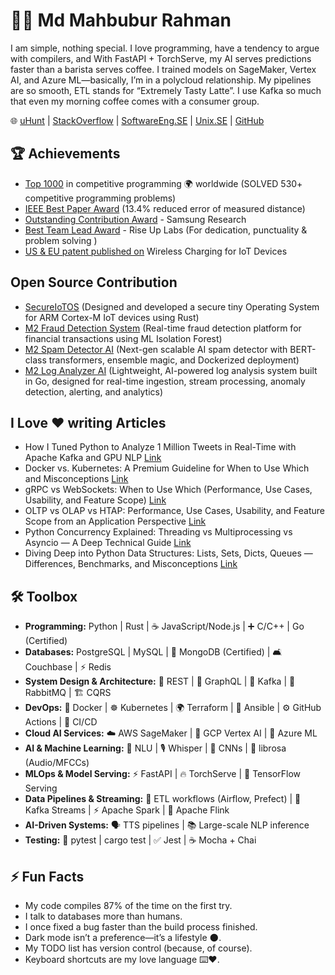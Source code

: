 # 👨‍💻 Md Mahbubur Rahman  

I am simple, nothing special. I love programming, have a tendency to argue with compilers, and With FastAPI + TorchServe, my AI serves predictions faster than a barista serves coffee. I trained models on SageMaker, Vertex AI, and Azure ML—basically, I’m in a polycloud relationship. My pipelines are so smooth, ETL stands for “Extremely Tasty Latte”. I use Kafka so much that even my morning coffee comes with a consumer group. 

🌐 [uHunt](https://uhunt.onlinejudge.org/id/33572)  | [StackOverflow](https://stackoverflow.com/users/1599736/md-mahbubur-rahman) | [SoftwareEng.SE](https://softwareengineering.stackexchange.com/users/63715/md-mahbubur-rahman) | [Unix.SE](https://unix.stackexchange.com/users/23069/md-mahbubur-rahman) | [GitHub](https://github.com/m-a-h-b-u-b)

## 🏆 Achievements
- [Top 1000](https://github.com/m-a-h-b-u-b) in competitive programming 🌍 worldwide (SOLVED 530+ competitive programming problems)
- [IEEE Best Paper Award](https://ieeexplore.ieee.org/document/7042942) (13.4% reduced error of measured distance)  
- [Outstanding Contribution Award](https://github.com/m-a-h-b-u-b/r/blob/main/certs/SAMSUNG-connectivity-team-contribution.png) - Samsung Research  
- [Best Team Lead Award](https://github.com/m-a-h-b-u-b/r/blob/main/certs/Best-TEAM-Lead-RiseUpLabs.png) - Rise Up Labs (For dedication, punctuality & problem solving )
- [US & EU patent published on](https://github.com/m-a-h-b-u-b/r/blob/main/certs/SAMSUNG-Patent-Wireless-Charging.png) Wireless Charging for IoT Devices


## Open Source Contribution 
- [SecureIoTOS](https://github.com/m-a-h-b-u-b/SecureIoTOS) (Designed and developed a secure tiny Operating System for ARM Cortex-M IoT devices using Rust)
- [M2 Fraud Detection System](https://github.com/m-a-h-b-u-b/M2-Fraud-Detection-AI) (Real-time fraud detection platform for financial transactions using ML Isolation Forest)
- [M2 Spam Detector AI](https://github.com/m-a-h-b-u-b/M2-Spam-Detector-AI) (Next-gen scalable AI spam detector with BERT-class transformers, ensemble magic, and Dockerized deployment)
- [M2 Log Analyzer AI](https://github.com/m-a-h-b-u-b/M2-Log-Analyzer-AI) (Lightweight, AI-powered log analysis system built in Go, designed for real-time ingestion, stream processing, anomaly detection, alerting, and analytics) 

## I Love ❤️ writing Articles  
- How I Tuned Python to Analyze 1 Million Tweets in Real-Time with Apache Kafka and GPU NLP [Link](https://dev.to/m-a-h-b-u-b/how-i-tuned-python-to-analyze-1-million-tweets-in-real-time-with-apache-kafka-and-gpu-nlp-31a8)
- Docker vs. Kubernetes: A Premium Guideline for When to Use Which and Misconceptions [Link](https://medium.com/@md-mahbubur-rahman/docker-vs-kubernetes-a-premium-guideline-for-when-to-use-which-and-misconceptions-73472be075ac)  
- gRPC vs WebSockets: When to Use Which (Performance, Use Cases, Usability, and Feature Scope) [Link](https://medium.com/@md-mahbubur-rahman/grpc-vs-websockets-when-to-use-which-performance-use-cases-usability-and-feature-scope-6c52482fb2ae)
- OLTP vs OLAP vs HTAP: Performance, Use Cases, Usability, and Feature Scope from an Application Perspective [Link](https://medium.com/@md-mahbubur-rahman/oltp-vs-olap-vs-htap-performance-use-cases-usability-and-feature-scope-from-an-application-c47f106c63e1)
- Python Concurrency Explained: Threading vs Multiprocessing vs Asyncio — A Deep Technical Guide [Link](https://medium.com/@md-mahbubur-rahman/python-concurrency-explained-threading-vs-multiprocessing-vs-asyncio-a-deep-technical-guide-710147565850)
- Diving Deep into Python Data Structures: Lists, Sets, Dicts, Queues — Differences, Benchmarks, and Misconceptions [Link](https://medium.com/@md-mahbubur-rahman/advanced-python-data-structures-lists-sets-dicts-queues-when-to-use-what-differences-eaee0445b2e1)


## 🛠️ Toolbox

- **Programming:** Python |  Rust | ☕️ JavaScript/Node.js | ➕ C/C++ | Go (Certified)  
- **Databases:**  PostgreSQL |  MySQL | 🍃 MongoDB (Certified) | 🛋️ Couchbase | ⚡ Redis  
- **System Design & Architecture:** 🔗 REST | 🧩 GraphQL | 📡 Kafka | 📨 RabbitMQ | 🏗️ CQRS  
- **DevOps:** 🐳 Docker | ☸️ Kubernetes | 🌍 Terraform | 📜 Ansible | ⚙️ GitHub Actions | 🚀 CI/CD  
- **Cloud AI Services:** ☁️ AWS SageMaker | 🔮 GCP Vertex AI | 💠 Azure ML  
- **AI & Machine Learning:** 🧠 NLU | 🎙️ Whisper | 🔲 CNNs | 🎵 librosa (Audio/MFCCs)  
- **MLOps & Model Serving:** ⚡ FastAPI | 🔥 TorchServe | 🔮 TensorFlow Serving  
- **Data Pipelines & Streaming:** 🔄 ETL workflows (Airflow, Prefect) | 📡 Kafka Streams | ⚡ Apache Spark | 🌊 Apache Flink  
- **AI-Driven Systems:** 🗣️ TTS pipelines | 📚 Large-scale NLP inference  
- **Testing:** 🧪 pytest | cargo test | ✅ Jest | ☕ Mocha + Chai  

## ⚡ Fun Facts
- My code compiles 87% of the time on the first try.  
- I talk to databases more than humans.
- I once fixed a bug faster than the build process finished.  
- Dark mode isn’t a preference—it’s a lifestyle 🌑.  
- My TODO list has version control (because, of course).  
- Keyboard shortcuts are my love language ⌨️❤️.  

